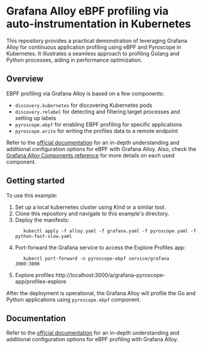 # Grafana Alloy eBPF profiling via auto-instrumentation in Kubernetes

This repository provides a practical demonstration of leveraging Grafana Alloy for continuous application profiling 
using eBPF and Pyroscope in Kubernetes. It illustrates a seamless approach to profiling Golang and Python processes, 
aiding in performance optimization.

## Overview

EBPF profiling via Grafana Alloy is based on a few components:
- `discovery.kubernetes` for discovering Kubernetes pods
- `discovery.relabel` for detecting and filtering target processes and setting up labels
- `pyroscope.ebpf` for enabling EBPF profiling for specific applications
- `pyroscope.write` for writing the profiles data to a remote endpoint

Refer to the [official documentation](https://grafana.com/docs/agent/latest/flow/reference/components/pyroscope.ebpf/) for an in-depth understanding and additional configuration options for eBPF with Grafana Alloy.
Also, check the [Grafana Alloy Components reference](https://grafana.com/docs/alloy/latest/reference/components/) for more details on each used component.



## Getting started

To use this example:

1. Set up a local kubernetes cluster using Kind or a similar tool.
2. Clone this repository and navigate to this example's directory.
3. Deploy the manifests:
    ```shell
       kubectl apply -f alloy.yaml -f grafana.yaml -f pyroscope.yaml -f python-fast-slow.yaml
    ```
4. Port-forward the Grafana service to access the Explore Profiles app:
    ```shell
       kubectl port-forward -n pyroscope-ebpf service/grafana  3000:3000
    ```
5. Explore profiles http://localhost:3000/a/grafana-pyroscope-app/profiles-explore

After the deployment is operational, the Grafana Alloy will profile the Go and Python applications using `pyroscope.ebpf` component.

## Documentation

Refer to the [official documentation](https://grafana.com/docs/agent/latest/flow/reference/components/pyroscope.ebpf/) for an in-depth understanding and additional configuration options for eBPF profiling with Grafana Alloy.
